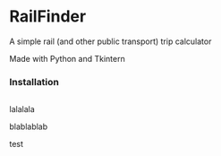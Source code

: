 # RailFinder
A simple rail (and other public transport) trip calculator

Made with Python and Tkintern 

### Installation
```pip install -r requirements.txt
```

lalalala

blablablab

test
